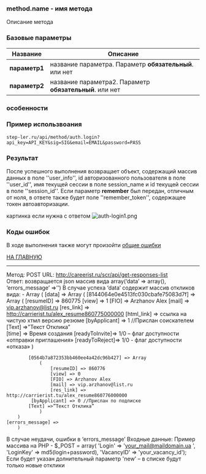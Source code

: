 ### method.name - имя метода

Описание метода

### Базовые параметры

|Название| Описание |
|----|----|
| **параметр1** | название параметра. Параметр **обязательный**.  или нет |
| **параметр2** | название параметра2. Параметр **обязательный**. или нет |


### особенности


### Пример использвоания

```
step-ler.ru/api/method/auth.login?api_key=API_KEY&sig=SIG&email=EMAIL&password=PASS
```

### Результат

После успешного выполнения возвращает объект, содержащий массив данных в поле ''user_info'', id авторизованного пользователя в поле ''user_id'', имя текущей сессии в поле session_name и id текущей сессии в поле ''session_id''. Если параметр **remember** был передан, отличным от ноля, в ответе также будет поле ''remember_token'', содержащее токен автоавторизации.

картинка если нужна с ответом
![](https://step-ler.ru/upload/api/auth-login1.png "auth-login1.png")



### Коды ошибок

В ходе выполнения также могут произойти [общие ошибки](/docs/errors.md)

[НА ГЛАВНУЮ](/README.md)

----------------------------
Метод: POST
URL:  http://careerist.ru/scr/api/get-responses-list   
Ответ: возвращается json массив вида array(‘data’ => array(), ‘errors_message’ =>’’)
В случае успеха ‘data’ содержит массив откликов вида: -
	Array
        (
          [data] => Array
        (
            [8144064e0e4513fc030cbafe75083d7f] => Array
                (
                    [resumeID] => 860775
                    [view] => 1
                    [FIO] => Arzhanov Alex
                    [mail] => vip.arzhanov@list.ru
                    [res_link] => http://carrierist.tu/alex_resume860775000000
		     [html_link] => ссылка на чистую хтмл версию резюме	
		     [byApplicant] => 1	//Прислан соискателем	
		     [Text] =>”Текст Отклика”	
		     [time] => Время создания
		     [readyToInvite]=> 1/0 – флаг доступности «отправки приглашения»
		     [readyToReject]=>	1/0 - флаг доступности «отказа»
                )

            [0564b7a872353bb460ee4a42dc96b427] => Array
                (
                    [resumeID] => 860776
                    [view] => 0
                    [FIO] => Arzhanov Alex
                    [mail] => vip.arzhanov@list.ru
                    [res_link] => http://carrierist.tu/alex_resume860776000000
		     [byApplicant] => 0 //Прислан по подписке
			[Text] =>”Текст Отклика”	
                ) 
        )
    [errors_message] =>   
        ) 
В случае неудачи, ошибки в ‘errors_message’
Входные данные: 
Пример массива на PHP - 
$_POST = array(  'Login' => 'your_mail@maildomain.ua ',  'LoginKey' => md5(login+password), 
'VacancyID' => 'your_vacancy_id'); 
	Если будет указан долнительный параметр 'new' – в списке будут только новые отклики


